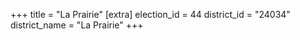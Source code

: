 +++
title = "La Prairie"
[extra]
election_id = 44
district_id = "24034"
district_name = "La Prairie"
+++
